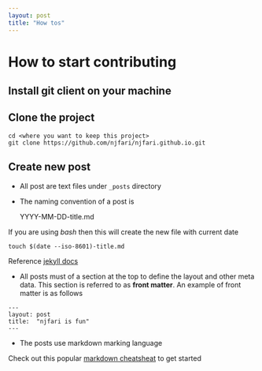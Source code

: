 ```yaml
---
layout: post
title: "How tos"
---
```

# How to start contributing
## Install git client on your machine
## Clone the project

    cd <where you want to keep this project>
    git clone https://github.com/njfari/njfari.github.io.git

## Create new post
* All post are text files under ```_posts``` directory

* The naming convention of a post is

    YYYY-MM-DD-title.md

If you are using *bash* then this will create the new file with current date

    touch $(date --iso-8601)-title.md

Reference [jekyll docs](https://jekyllrb.com/docs/posts/)

* All posts must of a section at the top to define the layout and other meta data. This section is referred to as **front matter**. An example of front matter is as follows

```
---
layout: post
title:  "njfari is fun"
---
```

* The posts use markdown marking language

Check out this popular [markdown cheatsheat](https://github.com/adam-p/markdown-here/wiki/Markdown-Cheatsheet) to get started
